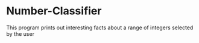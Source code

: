 # Number-Classifier
This program prints out interesting facts about a range of integers selected by the user
